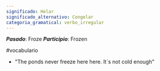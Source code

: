 ```yaml
---
significado: Helar
significado_alternativo: Congelar
categoria_gramatical: verbo_irregular
---
```


***Pasado***: Froze
***Participio***: Frozen

#vocabulario

- "The ponds never freeze here here. It´s not cold enough"  